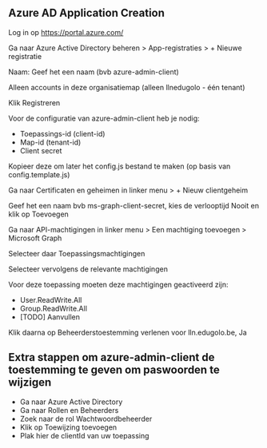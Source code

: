 ## Azure AD Application Creation

Log in op <https://portal.azure.com/>

Ga naar Azure Active Directory beheren > App-registraties > + Nieuwe registratie

Naam: Geef het een naam (bvb azure-admin-client)

Alleen accounts in deze organisatiemap (alleen llnedugolo - één tenant)

Klik Registreren

Voor de configuratie van azure-admin-client heb je nodig:

* Toepassings-id (client-id)
* Map-id (tenant-id)
* Client secret

Kopieer deze om later het config.js bestand te maken (op basis van config.template.js)

Ga naar Certificaten en geheimen in linker menu > + Nieuw clientgeheim

Geef het een naam bvb ms-graph-client-secret, kies de verlooptijd Nooit en klik op Toevoegen

Ga naar API-machtigingen in linker menu > Een machtiging toevoegen > Microsoft Graph

Selecteer daar Toepassingsmachtigingen

Selecteer vervolgens de relevante machtigingen

Voor deze toepassing moeten deze machtigingen geactiveerd zijn:

* User.ReadWrite.All
* Group.ReadWrite.All
* [TODO] Aanvullen

Klik daarna op Beheerderstoestemming verlenen voor lln.edugolo.be, Ja

## Extra stappen om azure-admin-client de toestemming te geven om paswoorden te wijzigen

* Ga naar Azure Active Directory
* Ga naar Rollen en Beheerders
* Zoek naar de rol Wachtwoordbeheerder
* Klik op Toewijzing toevoegen
* Plak hier de clientId van uw toepassing




